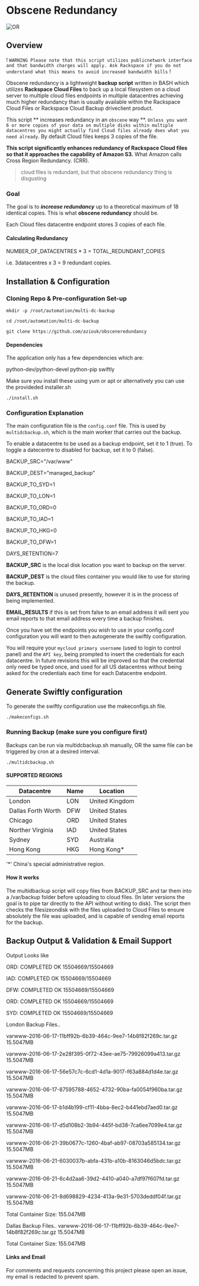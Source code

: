 # Obscene Redundancy

![OR](http://i.imgur.com/sccHXFt.jpg)

## Overview

! `WARNING Please note that this script utilizes publicnetwork interface and that bandwidth charges will apply. Ask Rackspace if you do not understand what this means to avoid increased bandwidth bills` !

Obscene redundancy is a lightweight **backup script** written in BASH which utilizes **Rackspace Cloud Files** to back up a local filesystem on a cloud server to multiple cloud files endpoints in multiple datacentres achieving much higher redundancy than is usually available within the Rackspace Cloud Files or Rackspace Cloud Backup driveclient product.

This script ** increases redundancy in an `obscene` way **. `Unless you want 6 or more copies of your data on multiple disks within multiple datacentres you might actually find Cloud files already does what you need already`. By default Cloud files keeps 3 copies of the file.

**This script significantly enhances redundancy of Rackspace Cloud files so that it approaches the capability of Amazon S3.** What Amazon calls Cross Region Redundancy. (CRR).

> cloud files is redundant, but that obscene redundancy thing is disgusting

### Goal

The goal is to _**increase redundancy**_ up to a theoretical maximum of 18 identical copies. This is what **obscene redundancy** should be. 

Each Cloud files datacentre endpoint stores 3 copies of each file. 

#### Calculating Redundancy

NUMBER_OF_DATACENTRES * 3 = TOTAL_REDUNDANT_COPIES

i.e. 3datacentres x 3 = 9 redundant copies.

## Installation & Configuration

### Cloning Repo & Pre-configuration Set-up

`mkdir -p /root/automation/multi-dc-backup`

`cd /root/automation/multi-dc-backup`

`git clone https://github.com/aziouk/obsceneredundancy`

#### Dependencies

The application only has a few dependencies which are:

python-dev/python-devel
python-pip
swiftly 

Make sure you install these using yum or apt or alternatively you can use the provideded installer.sh

`./install.sh`


### Configuration Explanation

The main configuration file is the `config.conf` file. This is used by `multidcbackup.sh`, which is the main worker that carries out the backup.

To enable a datacentre to be used as a backup endpoint, set it to 1 (true). To toggle a datecentre to disabled for backup, set it to 0 (false).

BACKUP_SRC="/var/www"

BACKUP_DEST="managed_backup"

BACKUP_TO_SYD=1

BACKUP_TO_LON=1

BACKUP_TO_ORD=0

BACKUP_TO_IAD=1

BACKUP_TO_HKG=0

BACKUP_TO_DFW=1

DAYS_RETENTION=7


**BACKUP_SRC** is the local disk location you want to backup on the server.

**BACKUP_DEST** is the cloud files container you would like to use for storing the backup.

**DAYS_RETENTION** is unused presently, however it is in the process of being implemented.

**EMAIL_RESULTS** if this is set from false to an email address it will sent you email reports to that email address every time a backup finishes.

Once you have set the endpoints you wish to use in your config.conf configuration you will want to then autogenerate the swiftly configuration. 

You will require your `mycloud primary username` (used to login to control panel) and the `API key`, being prompted to insert the credentials for each datacentre. In future revisions this will be improved so that the credential only need be typed once, and used for all US datacentres without being asked for the credentials each time for each Datacentre endpoint. 


## Generate Swiftly configuration

To generate the swiftly configuration use the makeconfigs.sh file.

`./makeconfigs.sh`

### Running Backup (make sure you configure first)

Backups can be run via multidcbackup.sh manually, OR the same file can be triggered by cron at a desired interval.

`./multidcbackup.sh `


#### SUPPORTED REGIONS


Datacentre | Name | Location
------------ | ------------- | ------------
London | LON | United Kingdom
Dallas Forth Worth | DFW  | United States
Chicago | ORD | United States
Norther Virginia | IAD | United States
Sydney | SYD | Australia
Hong Kong | HKG | Hong Kong*

'*' China's special administrative region.

#### How it works

The multidbackup script will copy files from BACKUP_SRC and tar them into a /var/backup folder before uploading to cloud files. (In later versions the goal is to pipe tar directly to the API without writing to disk). The script then checks the filesizeondisk with the files uploaded to Cloud Files to ensure absolutely the file was uploaded, and is capable of sending email reports for the backup.

## Backup Output & Validation & Email Support

Output Looks like

ORD: COMPLETED OK 15504669/15504669

IAD: COMPLETED OK 15504669/15504669

DFW: COMPLETED OK 15504669/15504669

ORD: COMPLETED OK 15504669/15504669

SYD: COMPLETED OK 15504669/15504669

London Backup Files..

varwww-2016-06-17-11bff92b-6b39-464c-9ee7-14b8f82f269c.tar.gz 15.5047MB

varwww-2016-06-17-2e28f395-0f72-43ee-ae75-79926099a413.tar.gz 15.5047MB

varwww-2016-06-17-56e57c7c-6cd1-4d1a-9017-f63a884d1d4e.tar.gz 15.5047MB

varwww-2016-06-17-87595788-4652-4732-90ba-fa0054f960ba.tar.gz 15.5047MB

varwww-2016-06-17-b1d4b199-cf11-4bba-8ec2-b441ebd7aed0.tar.gz 15.5047MB

varwww-2016-06-17-d5d108b2-3b94-445f-bd38-7ca6ee7099e4.tar.gz 15.5047MB

varwww-2016-06-21-39b0677c-1260-4baf-ab97-08703a585134.tar.gz 15.5047MB

varwww-2016-06-21-6030037b-abfa-431b-a10b-8163046d5bdc.tar.gz 15.5047MB

varwww-2016-06-21-6c4d2aa6-39d2-4410-a040-a7df97f607fd.tar.gz 15.5047MB

varwww-2016-06-21-8d698829-4234-413a-9e31-5703deddf04f.tar.gz 15.5047MB

Total Container Size: 155.047MB

Dallas Backup Files..
varwww-2016-06-17-11bff92b-6b39-464c-9ee7-14b8f82f269c.tar.gz 15.5047MB

Total Container Size: 155.047MB

#### Links and Email

For comments and requests concerning this project please open an issue, my email is redacted to prevent spam.

